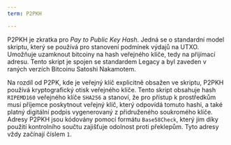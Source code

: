 ```yaml
---
term: P2PKH

---
```

P2PKH je zkratka pro *Pay to Public Key Hash*. Jedná se o standardní model skriptu, který se používá pro stanovení podmínek výdajů na UTXO. Umožňuje uzamknout bitcoiny na hash veřejného klíče, tedy na přijímací adresu. Tento skript je spojen se standardem Legacy a byl zaveden v raných verzích Bitcoinu Satoshi Nakamotem.

Na rozdíl od P2PK, kde je veřejný klíč explicitně obsažen ve skriptu, P2PKH používá kryptografický otisk veřejného klíče. Tento skript obsahuje hash `RIPEMD160` veřejného klíče `SHA256` a stanoví, že pro přístup k prostředkům musí příjemce poskytnout veřejný klíč, který odpovídá tomuto hashi, a také platný digitální podpis vygenerovaný z přidruženého soukromého klíče. Adresy P2PKH jsou kódovány pomocí formátu `Base58Check`, který jim díky použití kontrolního součtu zajišťuje odolnost proti překlepům. Tyto adresy vždy začínají číslem `1`.